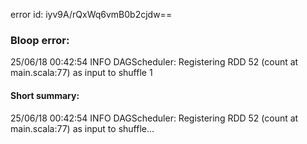 error id: iyv9A/rQxWq6vmB0b2cjdw==
### Bloop error:

25/06/18 00:42:54 INFO DAGScheduler: Registering RDD 52 (count at main.scala:77) as input to shuffle 1
#### Short summary: 

25/06/18 00:42:54 INFO DAGScheduler: Registering RDD 52 (count at main.scala:77) as input to shuffle...